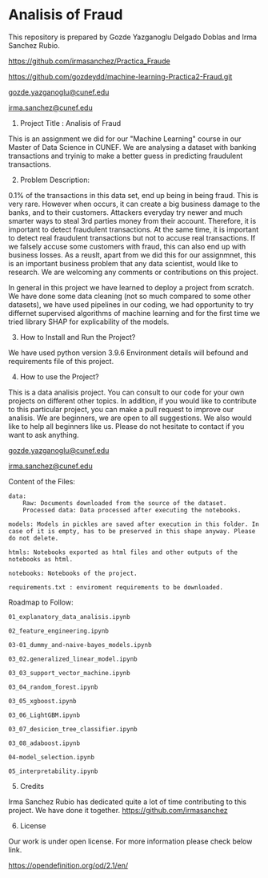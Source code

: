 # Analisis of Fraud




This repository is prepared by Gozde Yazganoglu Delgado Doblas and Irma Sanchez Rubio.


https://github.com/irmasanchez/Practica_Fraude


https://github.com/gozdeydd/machine-learning-Practica2-Fraud.git


gozde.yazganoglu@cunef.edu

irma.sanchez@cunef.edu


1. Project Title : Analisis of Fraud


This is an assignment we did for our "Machine Learning" course in our Master of Data Science in CUNEF. We are analysing a dataset with banking transactions and tryinig to make a better guess in predicting fraudulent transactions.

2. Problem Description:

0.1% of the transactions in this data set, end up being in being fraud. This is very rare. However when occurs, it can create a big business damage to the banks, and to their customers. Attackers everyday try newer and much smarter ways to steal 3rd parties money from their account. Therefore, it is important to detect fraudulent transactions. At the same time, it is important to detect real fraudulent transactions but not to accuse real transactions. If we falsely accuse some customers with fraud, this can also end up with business losses. As a reuslt, apart from we did this for our assignmnet, this is an important business problem that any data scientist, would like to research. We are welcoming any comments or contributions on this project.

In general in this project we have learned to deploy a project from scratch. We have done some data cleaning (not so much compared to some other datasets), we have used pipelines in our coding, we had opportunity to try differnet supervised algorithms of machine learning and for the first time we tried library SHAP for explicability of the models.


3. How to Install and Run the Project?

We have used python version 3.9.6
Environment details will befound and requirements file of this project.


4. How to use the Project?

This is a data analisis project. You can consult to our code for your own projects on different other topics. In addition, if you would like to contribute to this particular project, you can make a pull request to improve our analisis. We are beginners, we are open to all suggestions. We also would like to help all beginners like us. Please do not hesitate to contact if you want to ask anything.

gozde.yazganoglu@cunef.edu

irma.sanchez@cunef.edu

Content of the Files:


    data:
        Raw: Documents downloaded from the source of the dataset.
        Processed data: Data processed after executing the notebooks.

    models: Models in pickles are saved after execution in this folder. In case of it is empty, has to be preserved in this shape anyway. Please do not delete.

    htmls: Notebooks exported as html files and other outputs of the notebooks as html.

    notebooks: Notebooks of the project.
    
    requirements.txt : enviroment requirements to be downloaded.
    
    
Roadmap to Follow:

    
    01_explanatory_data_analisis.ipynb 
    
    02_feature_engineering.ipynb
    
    03-01_dummy_and-naive-bayes_models.ipynb    
      
    03_02.generalized_linear_model.ipynb
    
    03_03_support_vector_machine.ipynb
    
    03_04_random_forest.ipynb
    
    03_05_xgboost.ipynb
    
    03_06_LightGBM.ipynb
    
    03_07_desicion_tree_classifier.ipynb
    
    03_08_adaboost.ipynb
    
    04-model_selection.ipynb
    
    05_interpretability.ipynb
    

5. Credits


Irma Sanchez Rubio has dedicated quite a lot of time contributing to this project. We have done it together. https://github.com/irmasanchez



6. License

Our work is under open license. For more information please check below link.

https://opendefinition.org/od/2.1/en/



